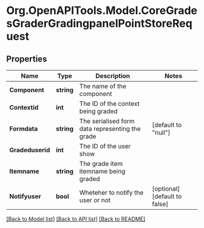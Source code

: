 # Org.OpenAPITools.Model.CoreGradesGraderGradingpanelPointStoreRequest

## Properties

Name | Type | Description | Notes
------------ | ------------- | ------------- | -------------
**Component** | **string** | The name of the component | 
**Contextid** | **int** | The ID of the context being graded | 
**Formdata** | **string** | The serialised form data representing the grade | [default to "null"]
**Gradeduserid** | **int** | The ID of the user show | 
**Itemname** | **string** | The grade item itemname being graded | 
**Notifyuser** | **bool** | Wheteher to notify the user or not | [optional] [default to false]

[[Back to Model list]](../README.md#documentation-for-models) [[Back to API list]](../README.md#documentation-for-api-endpoints) [[Back to README]](../README.md)

